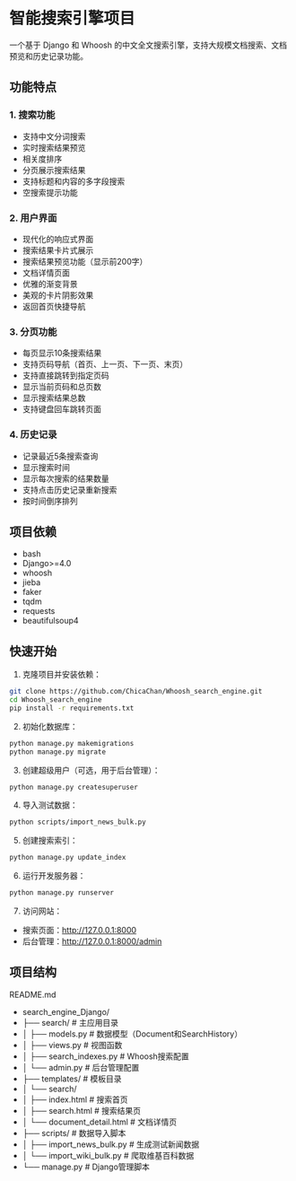 # 智能搜索引擎项目

一个基于 Django 和 Whoosh 的中文全文搜索引擎，支持大规模文档搜索、文档预览和历史记录功能。

## 功能特点

### 1. 搜索功能
- 支持中文分词搜索
- 实时搜索结果预览
- 相关度排序
- 分页展示搜索结果
- 支持标题和内容的多字段搜索
- 空搜索提示功能

### 2. 用户界面
- 现代化的响应式界面
- 搜索结果卡片式展示
- 搜索结果预览功能（显示前200字）
- 文档详情页面
- 优雅的渐变背景
- 美观的卡片阴影效果
- 返回首页快捷导航

### 3. 分页功能
- 每页显示10条搜索结果
- 支持页码导航（首页、上一页、下一页、末页）
- 支持直接跳转到指定页码
- 显示当前页码和总页数
- 显示搜索结果总数
- 支持键盘回车跳转页面

### 4. 历史记录
- 记录最近5条搜索查询
- 显示搜索时间
- 显示每次搜索的结果数量
- 支持点击历史记录重新搜索
- 按时间倒序排列

## 项目依赖
- bash
-  Django>=4.0
- whoosh
- jieba
- faker
- tqdm
- requests
- beautifulsoup4


## 快速开始

1. 克隆项目并安装依赖：

```bash
git clone https://github.com/ChicaChan/Whoosh_search_engine.git
cd Whoosh_search_engine
pip install -r requirements.txt
```

2. 初始化数据库：

```bash
python manage.py makemigrations
python manage.py migrate
```

3. 创建超级用户（可选，用于后台管理）：

```bash
python manage.py createsuperuser
```

4. 导入测试数据：

```bash
python scripts/import_news_bulk.py
```

5. 创建搜索索引：

```bash
python manage.py update_index
```

6. 运行开发服务器：

```bash
python manage.py runserver
```

7. 访问网站：
- 搜索页面：http://127.0.0.1:8000
- 后台管理：http://127.0.0.1:8000/admin

## 项目结构
README.md
- search_engine_Django/
- ├── search/ # 主应用目录
- │ ├── models.py # 数据模型（Document和SearchHistory）
- │ ├── views.py # 视图函数
- │ ├── search_indexes.py # Whoosh搜索配置
- │ └── admin.py # 后台管理配置
- ├── templates/ # 模板目录
- │ └── search/
- │ ├── index.html # 搜索首页
- │ ├── search.html # 搜索结果页
- │ └── document_detail.html # 文档详情页
- ├── scripts/ # 数据导入脚本
- │ ├── import_news_bulk.py # 生成测试新闻数据
- │ └── import_wiki_bulk.py # 爬取维基百科数据
- └── manage.py # Django管理脚本
